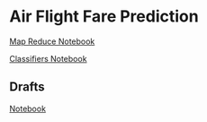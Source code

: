 # Air Flight Fare Prediction
[Map Reduce Notebook](https://colab.research.google.com/drive/182ThAdgOJRpzJ-wsxCQ_a9YZdo7D311P?usp=sharing)

[Classifiers Notebook](https://www.kaggle.com/code/mennaallahahmed/airflight-bigdata)



## Drafts
[Notebook](https://colab.research.google.com/drive/1nuwjG14OTXPk_84LE_2TpqgVzn2ee6I8?usp=sharing)


